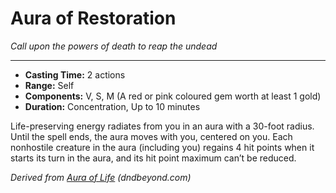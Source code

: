 # Aura of Restoration

_Call upon the powers of death to reap the undead_

---

- **Casting Time:** 2 actions
- **Range:** Self
- **Components:** V, S, M (A red or pink coloured gem worth at least 1 gold)
- **Duration:** Concentration, Up to 10 minutes

Life-preserving energy radiates from you in an aura with a 30-foot radius.  Until the spell ends, the aura moves with you, centered on you. Each nonhostile creature in the aura (including you) regains 4 hit points when it starts its turn in the aura, and its hit point maximum can’t be reduced.

_Derived from [Aura of Life](https://www.dndbeyond.com/spells/aura-of-life) (dndbeyond.com)_
